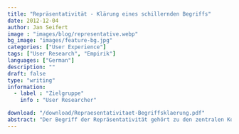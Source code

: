 ```yaml
---
title: "Repräsentativität - Klärung eines schillernden Begriffs"
date: 2012-12-04
author: Jan Seifert
image : "images/blog/representative.webp"
bg_image: "images/feature-bg.jpg"
categories: ["User Experience"]
tags: ["User Research", "Empirik"]
languages: ["German"]
description: ""
draft: false
type: "writing"
information:
  - label : "Zielgruppe"
    info : "User Researcher"

download: "/download/Repraesentativitaet-Begriffsklaerung.pdf" 
abstract: "Der Begriff der Repräsentativität gehört zu den zentralen Konzepten in der Marktforschung. Auf den ersten Blick ist sie einfach zu verstehen. Wer mal genauer hin schaut, stellt fest, dass das Konzept undurchsichtiger und komplizierter ist, als es scheint. Dies ist der Versuch ein wenig Licht ins Dunkel zu bringen."
---
```


